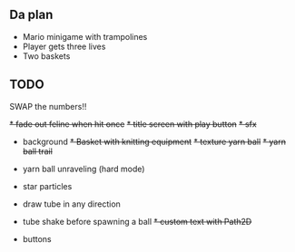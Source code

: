 ## Da plan

* Mario minigame with trampolines
* Player gets three lives
* Two baskets

## TODO

SWAP the numbers!!

~~* fade out feline when hit once~~
~~* title screen with play button~~
~~* sfx~~
* background
~~* Basket with knitting equipment~~
~~* texture yarn ball~~
~~* yarn ball trail~~
* yarn ball unraveling (hard mode)

* star particles
* draw tube in any direction
* tube shake before spawning a ball
~~* custom text with Path2D~~
* buttons